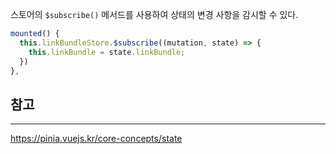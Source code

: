 스토어의 `$subscribe()` 메서드를 사용하여 상태의 변경 사항을 감시할 수 있다.
```javascript
mounted() {  
  this.linkBundleStore.$subscribe((mutation, state) => {  
    this.linkBundle = state.linkBundle;  
  })  
},
```

## 참고
---
https://pinia.vuejs.kr/core-concepts/state